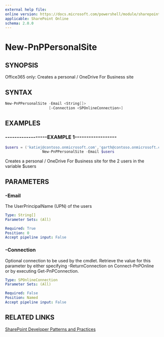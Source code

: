 ```yaml
---
external help file:
online version: https://docs.microsoft.com/powershell/module/sharepoint-pnp/new-pnppersonalsite
applicable: SharePoint Online
schema: 2.0.0
---
```


# New-PnPPersonalSite

## SYNOPSIS
Office365 only: Creates a personal / OneDrive For Business site

## SYNTAX 

```powershell
New-PnPPersonalSite -Email <String[]>
                    [-Connection <SPOnlineConnection>]
```

## EXAMPLES

### ------------------EXAMPLE 1------------------
```powershell
$users = ('katiej@contoso.onmicrosoft.com','garth@contoso.onmicrosoft.com')
                 New-PnPPersonalSite -Email $users
```

Creates a personal / OneDrive For Business site for the 2 users in the variable $users

## PARAMETERS

### -Email
The UserPrincipalName (UPN) of the users

```yaml
Type: String[]
Parameter Sets: (All)

Required: True
Position: 0
Accept pipeline input: False
```

### -Connection
Optional connection to be used by the cmdlet. Retrieve the value for this parameter by either specifying -ReturnConnection on Connect-PnPOnline or by executing Get-PnPConnection.

```yaml
Type: SPOnlineConnection
Parameter Sets: (All)

Required: False
Position: Named
Accept pipeline input: False
```

## RELATED LINKS

[SharePoint Developer Patterns and Practices](https://aka.ms/sppnp)